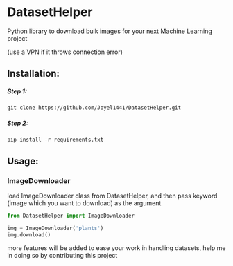 # DatasetHelper
Python library to download bulk images for your next Machine Learning project

(use a VPN if it throws connection error)

## Installation:
##### Step 1:
`git clone https://github.com/Joyel1441/DatasetHelper.git`
##### Step 2:
`pip install -r requirements.txt`

## Usage:
### ImageDownloader
load ImageDownloader class from DatasetHelper, and then pass keyword (image which you want to download) as the argument
```python
from DatasetHelper import ImageDownloader

img = ImageDownloader('plants')
img.download()
```

more features will be added to ease your work in handling datasets, help me in doing so by contributing this project
